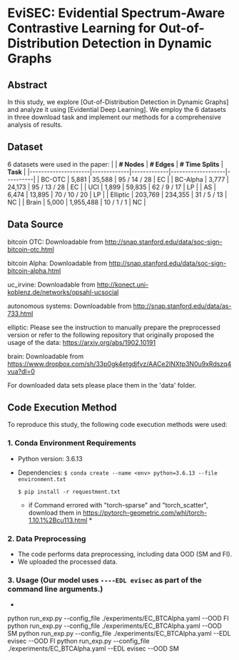 # EviSEC: Evidential Spectrum-Aware Contrastive Learning for Out-of-Distribution Detection in Dynamic Graphs

## Abstract
In this study, we explore [Out-of-Distribution Detection in Dynamic Graphs] and analyze it using [Evidential Deep Learning]. We employ the 6 datasets in three download task and implement our methods for a comprehensive analysis of results.

## Dataset
6 datasets were used in the paper:
|                     | **# Nodes** | **# Edges** | **# Time Splits** | **Task** |
|---------------------|-------------|-------------|-------------------|----------|
| BC-OTC              | 5,881       | 35,588      | 95 / 14 / 28       | EC       |
| BC-Alpha            | 3,777       | 24,173      | 95 / 13 / 28       | EC       |
| UCI                 | 1,899       | 59,835      | 62 / 9 / 17        | LP       | 
| AS                  | 6,474       | 13,895      | 70 / 10 / 20       | LP       | 
| Elliptic            | 203,769     | 234,355     | 31 / 5 / 13        | NC       | 
| Brain               | 5,000       | 1,955,488   | 10 / 1 / 1         | NC       | 

## Data Source
bitcoin OTC: Downloadable from http://snap.stanford.edu/data/soc-sign-bitcoin-otc.html

bitcoin Alpha: Downloadable from http://snap.stanford.edu/data/soc-sign-bitcoin-alpha.html

uc_irvine: Downloadable from http://konect.uni-koblenz.de/networks/opsahl-ucsocial

autonomous systems: Downloadable from http://snap.stanford.edu/data/as-733.html

elliptic: Please see the instruction to manually prepare the preprocessed version or refer to the following repository that originally proposed the usage of the data: https://arxiv.org/abs/1902.10191

brain: Downloadable from https://www.dropbox.com/sh/33p0gk4etgdjfvz/AACe2INXtp3N0u9xRdszq4vua?dl=0

For downloaded data sets please place them in the 'data' folder.

## Code Execution Method

To reproduce this study, the following code execution methods were used:

### 1. Conda Environment Requirements
- Python version: 3.6.13
- Dependencies:
  ```$ conda create --name <env> python=3.6.13 --file environment.txt```

  ```$ pip install -r requestment.txt```

  * if Command errored with "torch-sparse" and "torch_scatter", download them in https://pytorch-geometric.com/whl/torch-1.10.1%2Bcu113.html *


### 2. Data Preprocessing
- The code performs data preprocessing, including data OOD (SM and FI).
- We uploaded the processed data.

### 3. Usage (Our model uses `----EDL evisec` as part of the command line arguments.)
 - ```
  python run_exp.py --config_file ./experiments/EC_BTCAlpha.yaml --OOD FI
  python run_exp.py --config_file ./experiments/EC_BTCAlpha.yaml --OOD SM
  python run_exp.py --config_file ./experiments/EC_BTCAlpha.yaml --EDL evisec --OOD FI
  python run_exp.py --config_file ./experiments/EC_BTCAlpha.yaml --EDL evisec --OOD SM
   ```
